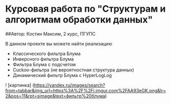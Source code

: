 # Курсовая работа по "Структурам и алгоритмам обработки данных"
##Автор: Костин Максим, 2 курс, ПГУПС

В данном проекте вы можете найти реализацию
- Классического фильтра Блума
- Инверсного фильтра Блума
- Фильтра Блума с подсчетом
- Cuckoo-фильтра (не вероятностная структура данных)
- Динамический фильтр Блума с HyperLogLog

! [картинка] (https://yandex.ru/images/search?from=tabbar&img_url=https%3A%2F%2Fi.imgur.com%2FAA93eGK.png&lr=2&pos=11&rpt=simage&text=фильтр%20блума)
